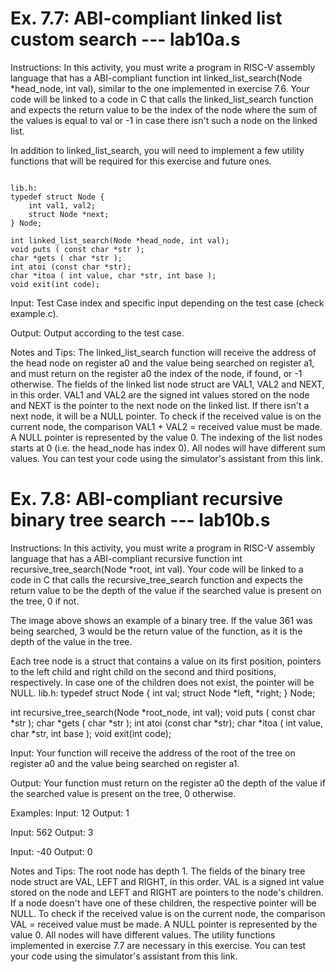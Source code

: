 # Ex. 7.7: ABI-compliant linked list custom search --- lab10a.s
Instructions:
In this activity, you must write a program in RISC-V assembly language that has a ABI-compliant function int linked_list_search(Node *head_node, int val), similar to the one implemented in exercise 7.6. Your code will be linked to a code in C that calls the linked_list_search function and expects the return value to be the index of the node where the sum of the values is equal to val  or -1 in case there isn't such a node on the linked list.

In addition to linked_list_search, you will need to implement a few utility functions that will be required for this exercise and future ones.

```

lib.h:
typedef struct Node {
    int val1, val2;
    struct Node *next;
} Node;

int linked_list_search(Node *head_node, int val);
void puts ( const char *str );
char *gets ( char *str );
int atoi (const char *str);
char *itoa ( int value, char *str, int base );
void exit(int code);

```

Input:
Test Case index and specific input depending on the test case (check example.c). 

Output:
Output according to the test case.

Notes and Tips:
The linked_list_search function will receive the address of the head node on register a0 and the value being searched on register a1, and must return on the register a0 the index of the node, if found, or -1 otherwise.
The fields of the linked list node struct are VAL1, VAL2 and NEXT, in this order. VAL1 and VAL2 are the signed int values stored on the node and NEXT is the pointer to the next node on the linked list. If there isn't a next node, it will be a NULL pointer.
 To check if the received value is on the current node, the comparison VAL1 + VAL2 = received value must be made.
A NULL pointer is represented by the value 0.
The indexing of the list nodes starts at 0 (i.e. the head_node has index 0).
All nodes will have different sum values.
You can test your code using the simulator's assistant from this link.


# Ex. 7.8: ABI-compliant recursive binary tree search --- lab10b.s
Instructions:
In this activity, you must write a program in RISC-V assembly language that has a ABI-compliant recursive function int recursive_tree_search(Node *root, int val). Your code will be linked to a code in C that calls the recursive_tree_search function and expects the return value to be the depth of the value if the searched value is present on the tree, 0 if not. 


The image above shows an example of a binary tree. If the value 361 was being searched, 3 would be the return value of the function, as it is the depth of the value in the tree.

Each tree node is a struct that contains a value on its first position, pointers to the left child and right child on the second and third positions, respectively. In case one of the children does not exist, the pointer will be NULL.
lib.h:
typedef struct Node {
    int val;
    struct Node *left, *right;
} Node;

int recursive_tree_search(Node *root_node, int val);
void puts ( const char *str );
char *gets ( char *str );
int atoi (const char *str);
char *itoa ( int value, char *str, int base );
void exit(int code);


Input:
Your function will receive the address of the root of the tree on register a0 and the value being searched on register a1.

Output:
Your function must return on the register a0 the depth of the value if the searched value is present on the tree, 0 otherwise.

Examples:
Input:
12
Output:
1


Input:
562
Output:
3


Input:
-40
Output:
0


Notes and Tips:
The root node has depth 1.
The fields of the binary tree node struct are VAL, LEFT and RIGHT, in this order. VAL is a signed int value stored on the node and LEFT and RIGHT are pointers to the node's children. If a node doesn't have one of these children, the respective pointer will be NULL.
 To check if the received value is on the current node, the comparison VAL = received value must be made.
A NULL pointer is represented by the value 0.
All nodes will have different values.
The utility functions implemented in exercise 7.7 are necessary in this exercise.
You can test your code using the simulator's assistant from this link.
